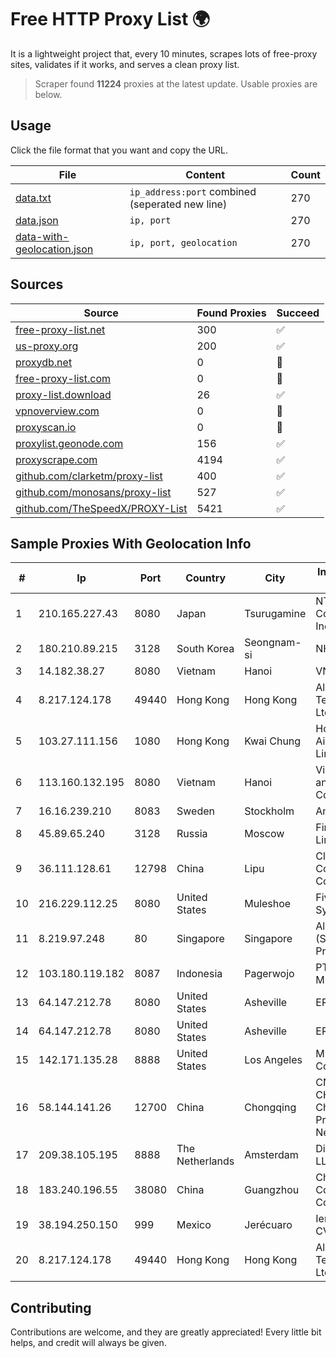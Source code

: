 
# Free HTTP Proxy List 🌍

It is a lightweight project that, every 10 minutes, scrapes lots of free-proxy sites, validates if it works, and serves a clean proxy list.


> Scraper found **11224** proxies at the latest update. Usable proxies are below.

## Usage

Click the file format that you want and copy the URL.


|File|Content|Count|
|----|-------|-----|
|[data.txt](https://raw.githubusercontent.com/themiralay/Proxy-List-World/master/data.txt)|`ip_address:port` combined (seperated new line)|270|
|[data.json](https://raw.githubusercontent.com/themiralay/Proxy-List-World/master/data.json)|`ip, port`|270|
|[data-with-geolocation.json](https://raw.githubusercontent.com/themiralay/Proxy-List-World/master/data-with-geolocation.json)|`ip, port, geolocation`|270|

## Sources

|Source|Found Proxies|Succeed|
|------|-------------|-------|
|[free-proxy-list.net](https://free-proxy-list.net)|300|✅|
|[us-proxy.org](https://www.us-proxy.org)|200|✅|
|[proxydb.net](http://proxydb.net)|0|🚫|
|[free-proxy-list.com](https://free-proxy-list.com/?page=&port=&type%5B%5D=http&type%5B%5D=https&up_time=0&search=Search)|0|🚫|
|[proxy-list.download](https://www.proxy-list.download/HTTP)|26|✅|
|[vpnoverview.com](https://vpnoverview.com/privacy/anonymous-browsing/free-proxy-servers)|0|🚫|
|[proxyscan.io](https://www.proxyscan.io)|0|🚫|
|[proxylist.geonode.com](https://proxylist.geonode.com/api/proxy-list?limit=300&page=1&sort_by=lastChecked&sort_type=desc&protocols=http,https)|156|✅|
|[proxyscrape.com](https://api.proxyscrape.com/v2/?request=displayproxies&protocol=http&timeout=10000&country=all&ssl=all&anonymity=all)|4194|✅|
|[github.com/clarketm/proxy-list](https://raw.githubusercontent.com/clarketm/proxy-list/master/proxy-list-raw.txt)|400|✅|
|[github.com/monosans/proxy-list](https://raw.githubusercontent.com/monosans/proxy-list/main/proxies/http.txt)|527|✅|
|[github.com/TheSpeedX/PROXY-List](https://raw.githubusercontent.com/TheSpeedX/PROXY-List/master/http.txt)|5421|✅|


## Sample Proxies With Geolocation Info

|#|Ip|Port|Country|City|Internet Service Provider|
|-|--|----|-------|----|-------------------------|
|1|210.165.227.43|8080|Japan|Tsurugamine|NTT PC Communications, Inc.|
|2|180.210.89.215|3128|South Korea|Seongnam-si|NHNCLOUD|
|3|14.182.38.27|8080|Vietnam|Hanoi|VNPT|
|4|8.217.124.178|49440|Hong Kong|Hong Kong|Alibaba (US) Technology Co., Ltd.|
|5|103.27.111.156|1080|Hong Kong|Kwai Chung|Hong Kong San Ai Net Int'l Limited|
|6|113.160.132.195|8080|Vietnam|Hanoi|VietNam Post and Telecom Corporation|
|7|16.16.239.210|8083|Sweden|Stockholm|Amazon.com|
|8|45.89.65.240|3128|Russia|Moscow|First Server Limited|
|9|36.111.128.61|12798|China|Lipu|Cloud Computing Corporation|
|10|216.229.112.25|8080|United States|Muleshoe|Five Area Systems, LLC|
|11|8.219.97.248|80|Singapore|Singapore|Alibaba Cloud (Singapore) Private Limited|
|12|103.180.119.182|8087|Indonesia|Pagerwojo|PT Persada Data Multimedia|
|13|64.147.212.78|8080|United States|Asheville|ERC Broadband|
|14|64.147.212.78|8080|United States|Asheville|ERC Broadband|
|15|142.171.135.28|8888|United States|Los Angeles|Multacom Corporation|
|16|58.144.141.26|12700|China|Chongqing|CNC Group CHINA169 Chongqing Province Network|
|17|209.38.105.195|8888|The Netherlands|Amsterdam|DigitalOcean, LLC|
|18|183.240.196.55|38080|China|Guangzhou|China Mobile Communications Corporation|
|19|38.194.250.150|999|Mexico|Jerécuaro|Ientc S De RL De CV|
|20|8.217.124.178|49440|Hong Kong|Hong Kong|Alibaba (US) Technology Co., Ltd.|



## Contributing

Contributions are welcome, and they are greatly appreciated! Every
little bit helps, and credit will always be given.

